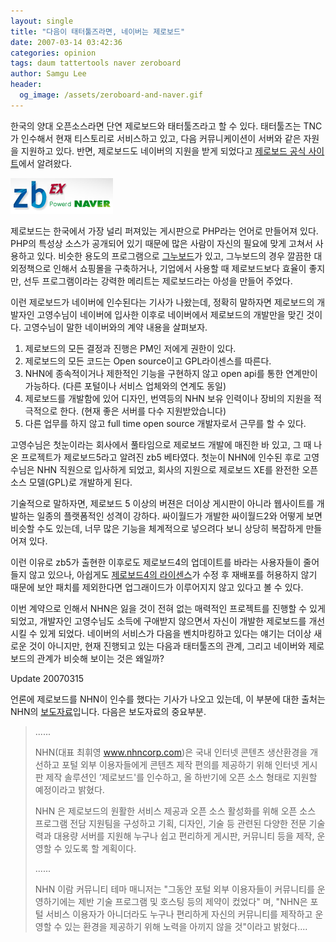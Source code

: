 ```yaml
---
layout: single
title: "다음이 태터툴즈라면, 네이버는 제로보드"
date: 2007-03-14 03:42:36
categories: opinion
tags: daum tattertools naver zeroboard
author: Samgu Lee
header:
  og_image: /assets/zeroboard-and-naver.gif
---
```


한국의 양대 오픈소스라면 단연 제로보드와 태터툴즈라고 할 수 있다. 태터툴즈는 TNC가 인수해서 현재 티스토리로 서비스하고 있고, 다음 커뮤니케이션이 서버와 같은 자원을 지원하고 있다. 반면, 제로보드도 네이버의 지원을 받게 되었다고 [제로보드 공식 사이트](http://www.nzeo.com/bbs/zboard.php?id=main_notice&no=198)에서 알려왔다.

![NHN이 지원하는 제로보드](/assets/zeroboard-and-naver.gif)

제로보드는 한국에서 가장 널리 퍼져있는 게시판으로 PHP라는 언어로 만들어져 있다. PHP의 특성상 소스가 공개되어 있기 때문에 많은 사람이 자신의 필요에 맞게 고쳐서 사용하고 있다. 비슷한 용도의 프로그램으로 [그누보드](http://www.sir.co.kr/gnuboard4.php)가 있고, 그누보드의 경우 깔끔한 대외정책으로 인해서 쇼핑몰을 구축하거나, 기업에서 사용할 때 제로보드보다 효율이 좋지만, 선두 프로그램이라는 강력한 메리트는 제로보드라는 아성을 만들어 주었다.

이런 제로보드가 네이버에 인수된다는 기사가 나왔는데, 정확히 말하자면 제로보드의 개발자인 고영수님이 네이버에 입사한 이후로 네이버에서 제로보드의 개발만을 맞긴 것이다. 고영수님이 말한 네이버와의 계약 내용을 살펴보자.

1. 제로보드의 모든 결정과 진행은 PM인 저에게 권한이 있다.
2. 제로보드의 모든 코드는 Open source이고 GPL라이센스를 따른다.
3. NHN에 종속적이거나 제한적인 기능을 구현하지 않고 open api를 통한 연계만이 가능하다. (다른 포털이나 서비스 업체와의 연계도 동일)
4. 제로보드를 개발함에 있어 디자인, 번역등의 NHN 보유 인력이나 장비의 지원을 적극적으로 한다. (현재 좋은 서버를 다수 지원받았습니다)
5. 다른 업무를 하지 않고 full time open source 개발자로서 근무를 할 수 있다.

고영수님은 첫눈이라는 회사에서 풀타임으로 제로보드 개발에 매진한 바 있고, 그 때 나온 프로젝트가 제로보드5라고 알려진 zb5 베타였다. 첫눈이 NHN에 인수된 후로 고영수님은 NHN 직원으로 입사하게 되었고, 회사의 지원으로 제로보드 XE를 완전한 오픈소스 모델(GPL)로 개발하게 된다.

기술적으로 말하자면, 제로보드 5 이상의 버젼은 더이상 게시판이 아니라 웹사이트를 개발하는 일종의 플랫폼적인 성격이 강하다. 싸이월드가 개발한 싸이월드2와 어떻게 보면 비슷할 수도 있는데, 너무 많은 기능을 체계적으로 넣으려다 보니 상당히 복잡하게 만들어져 있다.

이런 이유로 zb5가 출현한 이후로도 제로보드4의 업데이트를 바라는 사용자들이 줄어들지 않고 있으나, 아쉽게도 [제로보드4의 라이센스](http://www.nzeo.com/manual/about_license.html)가 수정 후 재배포를 허용하지 않기 때문에 보안 패치를 제외한다면 업그래이드가 이루어지지 않고 있다고 볼 수 있다.

이번 계약으로 인해서 NHN은 잃을 것이 전혀 없는 매력적인 프로젝트를 진행할 수 있게 되었고, 개발자인 고영수님도 소득에 구애받지 않으면서 자신이 개발한 제로보드를 개선시킬 수 있게 되었다. 네이버의 서비스가 다음을 벤치마킹하고 있다는 얘기는 더이상 새로운 것이 아니지만, 현재 진행되고 있는 다음과 태터툴즈의 관계, 그리고 네이버와 제로보드의 관계가 비슷해 보이는 것은 왜일까?

Update 20070315

언론에 제로보드를 NHN이 인수를 했다는 기사가 나오고 있는데, 이 부분에 대한 출처는 NHN의 [보도자료](http://app.yonhapnews.co.kr/yna/basic/article/Press/YIBW_showPress.aspx?contents_id=RPR20070314009500353)입니다. 다음은 보도자료의 중요부분.

> ......
>
> NHN(대표 최휘영 www.nhncorp.com)은 국내 인터넷 콘텐츠 생산환경을 개선하고 포털 외부 이용자들에게 콘텐츠 제작 편의를 제공하기 위해 인터넷 게시판 제작 솔루션인 &#8216;제로보드'를 인수하고, 올 하반기에 오픈 소스 형태로 지원할 예정이라고 밝혔다.
>
> NHN 은 제로보드의 원활한 서비스 제공과 오픈 소스 활성화를 위해 오픈 소스 프로그램 전담 지원팀을 구성하고 기획, 디자인, 기술 등 관련된 다양한 전문 기술력과 대용량 서버를 지원해 누구나 쉽고 편리하게 게시판, 커뮤니티 등을 제작, 운영할 수 있도록 할 계획이다.
>
> ......
>
> NHN 이람 커뮤니티 테마 매니저는 "그동안 포털 외부 이용자들이 커뮤니티를 운영하기에는 제반 기술 프로그램 및 호스팅 등의 제약이 컸었다" 며, "NHN은 포털 서비스 이용자가 아니더라도 누구나 편리하게 자신의 커뮤니티를 제작하고 운영할 수 있는 환경을 제공하기 위해 노력을 아끼지 않을 것"이라고 밝혔다....
